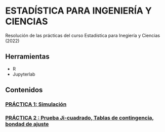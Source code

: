 # ESTADÍSTICA PARA INGENIERÍA Y CIENCIAS
Resolución de las prácticas del curso Estadística para Inegiería y Ciencias (2022)
## Herramientas
* R
* Jupyterlab
## Contenidos
### [PRÁCTICA 1: Simulación](https://github.com/ivan-svetlich/statistics-r/blob/main/notebooks/TP1.ipynb)
### [PRÁCTICA 2 : Prueba Ji-cuadrado, Tablas de contingencia, bondad de ajuste](https://github.com/ivan-svetlich/statistics-r/blob/main/notebooks/TP2.ipynb)
